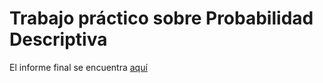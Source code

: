 # Trabajo práctico sobre Probabilidad Descriptiva

El informe final se encuentra [aquí](TP1-Diaz-Galan.pdf)

